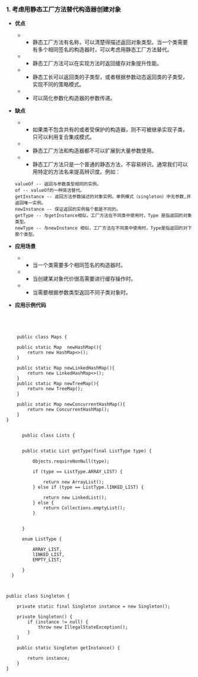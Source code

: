 ###  1. 考虑用静态工厂方法替代构造器创建对象
- **优点** 
    - - 静态工厂方法有名称，可以清楚得描述返回对象类型。当一个类需要有多个相同签名的构造器时，可以考虑用静态工厂方法替代。
    - - 静态工厂方法可以在实现方法时返回缓存对象提升性能。
    - - 静态工长可以返回类的子类型，或者根据参数动态返回类的子类型，实现不同的策略模式。
    - - 可以简化参数化构造器的参数传递。
- **缺点**
    - - 如果类不包含共有的或者受保护的构造器，则不可被继承实现子类，只可以利用复合集成模式。
    - - 静态工厂方法和构造器都不可以扩展到大量参数使用。
    - - 静态工厂方法只是一个普通的静态方法，不容易辨识。通常我们可以用特定的方法名来提高辨识度。例如：
    ```
    valueOf -- 返回与参数类型相同的实例。
    of -- valueOf的一种简洁替代。
    getInstance -- 返回方法参数描述的对象实例。单例模式（singleton）中无参数,并返回唯一实例。
    newInstance -- 保证返回的实例每个都是不同的。
    getType -- 与getInstance相似，工厂方法在不同类中使用时，Type 是指返回的对象类型。
    newType -- 与newInstance 相似，工厂方法在不同类中使用时，Type是指返回的对下那个类型。
    ```

- **应用场景**
    - - 当一个类需要多个相同签名的构造器时。
    - - 当创建某对象代价很高需要进行缓存操作时。
    - - 当需要根据参数类型返回不同子类对象时。
- **应用示例代码**
   
```



    
    public class Maps {

    public static Map  newHashMap(){
        return new HashMap<>();
    }

    public static Map newLinkedHashMap(){
        return new LinkedHashMap<>();
    }
    public static Map newTreeMap(){
        return new TreeMap();
    }

    public static Map newConcurrentHashMap(){
        return new ConcurrentHashMap();
    }
}
    
  ```
  ```
        public class Lists {
    
    
        public static List getType(final ListType type) {
    
            Objects.requireNonNull(type);
    
            if (type == ListType.ARRAY_LIST) {
    
                return new ArrayList();
            } else if (type == ListType.lINKED_LIST) {
    
                return new LinkedList();
            } else {
                return Collections.emptyList();
            }
    
    
        }
    
        enum ListType {
    
            ARRAY_LIST,
            lINKED_LIST,
            EMPTY_LIST;
    
        }
    }
    
```

```

public class Singleton {

    private static final Singleton instance = new Singleton();

    private Singleton() {
        if (instance != null) {
            throw new IllegalStateException();
        }
    }

    public static Singleton getInstance() {

        return instance;
    }
}
```
